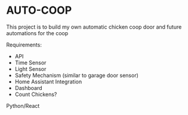 # AUTO-COOP

This project is to build my own automatic chicken coop door and future automations for the coop

Requirements:
- API
- Time Sensor
- Light Sensor
- Safety Mechanism (similar to garage door sensor)
- Home Assistant Integration
- Dashboard
- Count Chickens?

Python/React
